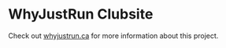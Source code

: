 # WhyJustRun Clubsite

Check out [whyjustrun.ca](https://whyjustrun.ca) for more information about this project.
